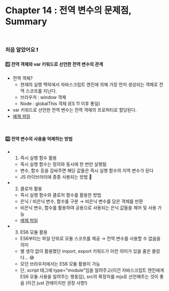 # Chapter 14 : 전역 변수의 문제점, Summary

<br>

### 처음 알았어요 ❗️
#### 1️⃣ 전역 객체와 var 키워드로 선언한 전역 변수의 관계
- 전역 객체?
    - 현재의 실행 맥락에서 자바스크립트 엔진에 의해 가장 먼저 생성되는 객체로 전역 스코프를 지닌다.
    - 브라우저 : window 객체
    - Node : globalThis 객체 (ES 11 이후 통일)
- var 키워드로 선언한 전역 변수는 전역 객체의 프로퍼티로 할당된다.
- <a href="./global.js">예제 파일</a>

<br>

#### 2️⃣ 전역 변수의 사용을 억제하는 방법
- 1. 즉시 실행 함수 활용
    - 즉시 실행 함수는 정의와 동시에 한 번만 실행됨
    - 변수, 함수 등을 감싸주면 해당 값들은 즉시 실행 함수의 지역 변수가 된다
    - JS 라이브러리에 종종 사용되는 방법 🧐

- 2. 클로저 활용
    - 즉시 실행 함수와 클로저 함수를 활용한 방법
    - 은닉 / 비은닉 변수, 함수를 구분 → 비은닉 변수를 담은 객체를 반환
    - 비은닉 변수, 함수를 활용하여 공용으로 사용되는 은닉 값들을 제어 및 사용 가능
    - <a href="./preventGlobalVariable.js">예제 파일</a>

- 3. ES6 모듈 활용
    - ES6부터는 파일 단위로 모듈 스코프를 제공 → 전역 변수를 사용할 수 없음을 의미
    - 별 생각 없이 활용했던 import, export 키워드가 이런 의미가 있을 줄은 몰랐다... 😅
    - 모던 브라우저에서는 ES6 모듈 활용이 가능
    - 단, script 태그에 type="module"임을 알려주고(이건 자바스크립트 엔진에게 ES6 모듈 사용을 알려주는 행동임), src의 확장자를 mjs로 선언해주는 것이 좋음 (이건 just 관례이지만 권장 사항!)

<br>